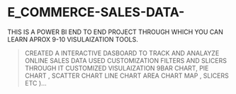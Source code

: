 # E_COMMERCE-SALES-DATA-
THIS IS A POWER BI END TO END PROJECT THROUGH WHICH YOU CAN LEARN APROX 9-10 VISULAIZATION TOOLS.  
> CREATED A INTERACTIVE DASBOARD TO TRACK AND ANALAYZE ONLINE SALES DATA USED CUSTOMIZATION FILTERS AND SLICERS THROUGH IT CUSTOMIZED VISULAIZATION 9BAR CHART, PIE CHART , SCATTER CHART LINE CHART AREA CHART MAP , SLICERS ETC )...
